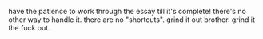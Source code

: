 have the patience to work through the essay till it's complete! there's no other way to handle it. there are no "shortcuts". grind it out brother. grind it the fuck out.
